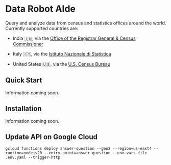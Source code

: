 # Data Robot AIde

Query and analyze data from census and statistics offices around the world. Currently supported countries are:

- India 🇮🇳, via the [Office of the Registrar General & Census Commissioner](https://censusindia.gov.in/census.website/data/census-tables)

- Italy 🇮🇹, via the [Istituto Nazionale di Statistica](https://www.istat.it/en/data/databases/)

- United States 🇺🇸, via the [U.S. Census Bureau](https://www.census.gov/)

## Quick Start

Information coming soon.

## Installation

Information coming soon.

## Update API on Google Cloud

`gcloud functions deploy answer-question --gen2 --region=us-east4 --runtime=nodejs20 --entry-point=answer-question --env-vars-file .env.yaml --trigger-http`